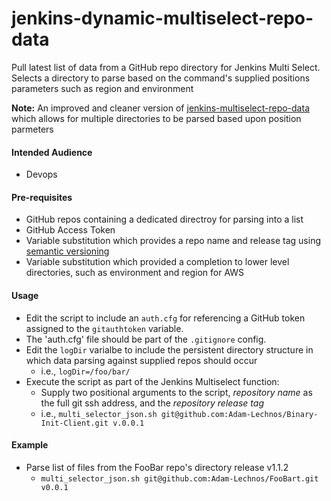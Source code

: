 # jenkins-dynamic-multiselect-repo-data
Pull latest list of data from a GitHub repo directory for Jenkins Multi Select. Selects a directory to parse based on the command's supplied positions parameters such as region and environment

**Note:** An improved and cleaner version of [jenkins-multiselect-repo-data](../../../jenkins-multiselect-repo-data) which allows for multiple directories to be parsed based upon position parmeters

#### Intended Audience
* Devops

#### Pre-requisites
* GitHub repos containing a dedicated directroy for parsing into a list
* GitHub Access Token
* Variable substitution which provides a repo name and release tag using [semantic versioning](https://semver.org/)
* Variable substitution which provided a completion to lower level directories, such as environment and region for AWS

#### Usage
* Edit the script to include an `auth.cfg` for referencing a GitHub token assigned to the `gitauthtoken` variable. 
* The 'auth.cfg' file should be part of the `.gitignore` config.
* Edit the `logDir` varialbe to include the persistent directory structure in which data parsing against supplied repos should occur
  * i.e., `logDir=/foo/bar/`
* Execute the script as part of the Jenkins Multiselect function:
  * Supply two positional arguments to the script, *repository name* as the full git ssh address, and the *repository release tag*
  * i.e., `multi_selector_json.sh git@github.com:Adam-Lechnos/Binary-Init-Client.git v.0.0.1`

#### Example
* Parse list of files from the FooBar repo's directory release v1.1.2
  * `multi_selector_json.sh git@github.com:Adam-Lechnos/FooBart.git v0.0.1`

